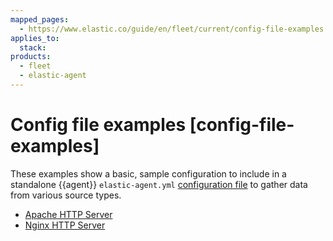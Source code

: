 ```yaml
---
mapped_pages:
  - https://www.elastic.co/guide/en/fleet/current/config-file-examples.html
applies_to:
  stack:
products:
  - fleet
  - elastic-agent
---
```


# Config file examples [config-file-examples]

These examples show a basic, sample configuration to include in a standalone {{agent}} `elastic-agent.yml` [configuration file](/reference/fleet/structure-config-file.md) to gather data from various source types.

* [Apache HTTP Server](/reference/fleet/config-file-example-apache.md)
* [Nginx HTTP Server](/reference/fleet/config-file-example-apache.md)



